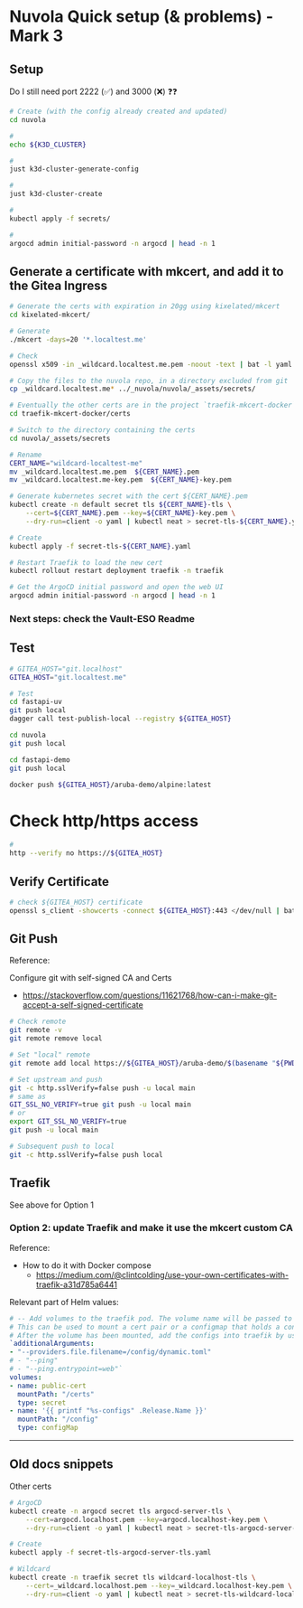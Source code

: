 # Nuvola Quick setup (& problems) - Mark 3

## Setup

Do I still need port 2222 (✅) and 3000 (❌) ❓❓

```sh
# Create (with the config already created and updated)
cd nuvola

#
echo ${K3D_CLUSTER}

#
just k3d-cluster-generate-config

#
just k3d-cluster-create

#
kubectl apply -f secrets/

#
argocd admin initial-password -n argocd | head -n 1
```

## Generate a certificate with mkcert, and add it to the Gitea Ingress

```sh
# Generate the certs with expiration in 20gg using kixelated/mkcert
cd kixelated-mkcert/

# Generate
./mkcert -days=20 '*.localtest.me'

# Check
openssl x509 -in _wildcard.localtest.me.pem -noout -text | bat -l yaml

# Copy the files to the nuvola repo, in a directory excluded from git
cp _wildcard.localtest.me* ../_nuvola/nuvola/_assets/secrets/

# Eventually the other certs are in the project `traefik-mkcert-docker`
cd traefik-mkcert-docker/certs

# Switch to the directory containing the certs
cd nuvola/_assets/secrets

# Rename
CERT_NAME="wildcard-localtest-me"
mv _wildcard.localtest.me.pem  ${CERT_NAME}.pem
mv _wildcard.localtest.me-key.pem  ${CERT_NAME}-key.pem

# Generate kubernetes secret with the cert ${CERT_NAME}.pem
kubectl create -n default secret tls ${CERT_NAME}-tls \
    --cert=${CERT_NAME}.pem --key=${CERT_NAME}-key.pem \
    --dry-run=client -o yaml | kubectl neat > secret-tls-${CERT_NAME}.yaml

# Create
kubectl apply -f secret-tls-${CERT_NAME}.yaml

# Restart Traefik to load the new cert
kubectl rollout restart deployment traefik -n traefik

# Get the ArgoCD initial password and open the web UI
argocd admin initial-password -n argocd | head -n 1

```

### Next steps: check the Vault-ESO Readme

## Test

```sh
# GITEA_HOST="git.localhost"
GITEA_HOST="git.localtest.me"

# Test
cd fastapi-uv
git push local
dagger call test-publish-local --registry ${GITEA_HOST}

cd nuvola
git push local

cd fastapi-demo
git push local

docker push ${GITEA_HOST}/aruba-demo/alpine:latest

```

# Check http/https access

```sh
#
http --verify no https://${GITEA_HOST}
```

## Verify Certificate

```sh
# check ${GITEA_HOST} certificate
openssl s_client -showcerts -connect ${GITEA_HOST}:443 </dev/null | bat -l yaml
```

## Git Push

Reference:

Configure git with self-signed CA and Certs

- <https://stackoverflow.com/questions/11621768/how-can-i-make-git-accept-a-self-signed-certificate>

```sh
# Check remote
git remote -v
git remote remove local

# Set "local" remote
git remote add local https://${GITEA_HOST}/aruba-demo/$(basename "${PWD}").git

# Set upstream and push
git -c http.sslVerify=false push -u local main
# same as
GIT_SSL_NO_VERIFY=true git push -u local main
# or
export GIT_SSL_NO_VERIFY=true
git push -u local main

# Subsequent push to local
git -c http.sslVerify=false push local
```

## Traefik

See above for Option 1

### Option 2: update Traefik and make it use the mkcert custom CA

Reference:

- How to do it with Docker compose
  - <https://medium.com/@clintcolding/use-your-own-certificates-with-traefik-a31d785a6441>

Relevant part of Helm values:

```yaml
# -- Add volumes to the traefik pod. The volume name will be passed to tpl.
# This can be used to mount a cert pair or a configmap that holds a config.toml file.
# After the volume has been mounted, add the configs into traefik by using the `additionalArguments` list below, eg:
`additionalArguments:
- "--providers.file.filename=/config/dynamic.toml"
# - "--ping"
# - "--ping.entrypoint=web"`
volumes:
- name: public-cert
  mountPath: "/certs"
  type: secret
- name: '{{ printf "%s-configs" .Release.Name }}'
  mountPath: "/config"
  type: configMap
```

---

## Old docs snippets

Other certs

```sh
# ArgoCD
kubectl create -n argocd secret tls argocd-server-tls \
    --cert=argocd.localhost.pem --key=argocd.localhost-key.pem \
    --dry-run=client -o yaml | kubectl neat > secret-tls-argocd-server-tls.yaml

# Create
kubectl apply -f secret-tls-argocd-server-tls.yaml

# Wildcard
kubectl create -n traefik secret tls wildcard-localhost-tls \
    --cert=_wildcard.localhost.pem --key=_wildcard.localhost-key.pem \
    --dry-run=client -o yaml | kubectl neat > secret-tls-wildcard-localhost.yaml

```
